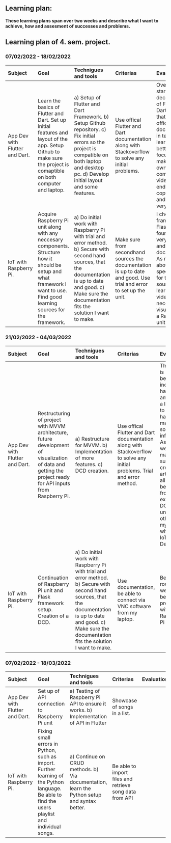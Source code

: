 ## Learning plan:

**These learning plans span over two weeks and describe what I want to achieve, how and assesment of successes and problems.**

## Learning plan of 4. sem. project.

### 07/02/2022 - 18/02/2022

| Subject | Goal | Technigues and tools | Criterias | Evaluation |
| :------- | :---- | :-------------------- | :--------- | :---------- |
| App Dev with Flutter and Dart. | Learn the basics of Flutter and Dart. Set up initial features and layout of the app. Setup Github to make sure the project is comaptible on both computer and laptop. | a) Setup of Flutter and Dart Framework. b) Setup Github repository. c) Fix initial errors so the project is compatible on both laptop and desktop pc. d) Develop initial layout and some features. | Use offical Flutter and Dart documentation along with Stackoverflow to solve any initial problems. | Overall a good start with a decent grasp of Flutter and Dart. I learned that by using official documentation in text form, I learn a lot better and also focus on making my own solutions compared to videos where I end up copying a lot and not learn very much. | 
| IoT with Raspberry Pi. | Acquire Raspberry Pi unit along with any neccesary components. Structure how it should be setup and what framework I want to use. Find good learning sources for the framework. | a) Do initial work with Raspberry Pi with trial and error method. b) Secure with second hand sources, that the documentation is up to date and good. c) Make sure the documentation fits the solution I want to make. | Make sure from secondhand sources the documentation is up to date and good. Use trial and error to set up the unit. | I chose the framework Flask which I found out was very popular and well documented. As mentioned above, I will specifically go for text sources, but I learned some videos are neccesary to visualize how a Raspberry Pi unit works. |


### 21/02/2022 - 04/03/2022

| Subject | Goal | Technigues and tools | Criterias | Evaluation |
| :------- | :---- | :-------------------- | :--------- | :---------- |
| App Dev with Flutter and Dart. | Restructuring of project with MVVM architecture, future development of visualization of data and getting the project ready for API inputs from Raspberry Pi. | a) Restructure for MVVM. b) Implementation of more features. c) DCD creation. | Use offical Flutter and Dart documentation along with Stackoverflow to solve any initial problems. Trial and error method. | The project is becoming increasingly harder, but I am learning a lot. Trying to limit having too many sources of information. As a team, we are making sure to create artifacts we all can benefit from, for example a DCD in unison with others in my team who have IoT and App Dev. |
| IoT with Raspberry Pi. | Continuation of Raspberry Pi unit and Flask framework setup. Creation of a DCD. | a) Do initial work with Raspberry Pi with trial and error method. b) Secure with second hand sources, that the documentation is up to date and good. c) Make sure the documentation fits the solution I want to make. | Use documentation, be able to connect via VNC software from my laptop. | Been a rough two weeks because of problems with the Raspberry Pi |


### 07/02/2022 - 18/03/2022

| Subject | Goal | Technigues and tools | Criterias | Evaluation |
| :------- | :---- | :-------------------- | :--------- | :---------- |
| App Dev with Flutter and Dart. | Set up of API connection to Raspberry Pi unit | a) Testing of Raspberry Pi API to ensure it works. b) Implementation of API in Flutter | Showcase of songs in a list. |  |
| IoT with Raspberry Pi. | Fixing small errors in Python, such as import. Further learning of the Python language. Be able to find the users playlist and individual songs. | a) Continue on CRUD methods. b) Via documentation, learn the Python setup and syntax better. | Be able to import files and retrieve song data from API |  |
